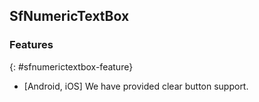 ## SfNumericTextBox
### Features
{: #sfnumerictextbox-feature}

*  [Android, iOS] We have provided clear button support.
